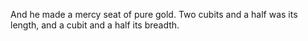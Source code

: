 And he made a mercy seat of pure gold. Two cubits and a half was its length, and a cubit and a half its breadth.
